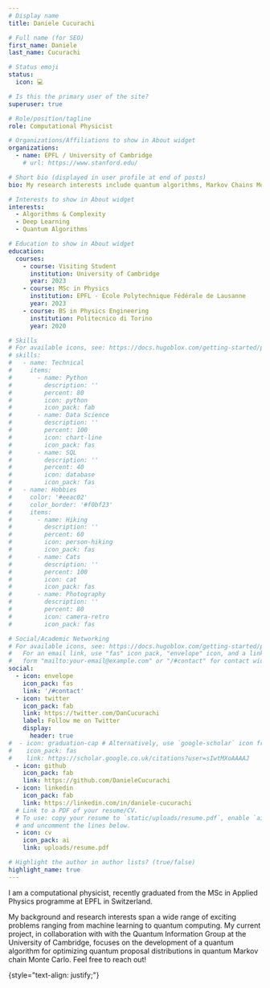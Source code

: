 ```yaml
---
# Display name
title: Daniele Cucurachi

# Full name (for SEO)
first_name: Daniele
last_name: Cucurachi

# Status emoji
status:
  icon: 💻

# Is this the primary user of the site?
superuser: true

# Role/position/tagline
role: Computational Physicist

# Organizations/Affiliations to show in About widget
organizations:
  - name: EPFL / University of Cambridge
    # url: https://www.stanford.edu/

# Short bio (displayed in user profile at end of posts)
bio: My research interests include quantum algorithms, Markov Chains Monte Carlo algorithms and deep learning.

# Interests to show in About widget
interests:
  - Algorithms & Complexity
  - Deep Learning
  - Quantum Algorithms

# Education to show in About widget
education:
  courses:
    - course: Visiting Student
      institution: University of Cambridge
      year: 2023
    - course: MSc in Physics
      institution: EPFL - École Polytechnique Fédérale de Lausanne
      year: 2023
    - course: BS in Physics Engineering
      institution: Politecnico di Torino
      year: 2020

# Skills
# For available icons, see: https://docs.hugoblox.com/getting-started/page-builder/#icons
# skills:
#   - name: Technical
#     items:
#       - name: Python
#         description: ''
#         percent: 80
#         icon: python
#         icon_pack: fab
#       - name: Data Science
#         description: ''
#         percent: 100
#         icon: chart-line
#         icon_pack: fas
#       - name: SQL
#         description: ''
#         percent: 40
#         icon: database
#         icon_pack: fas
#   - name: Hobbies
#     color: '#eeac02'
#     color_border: '#f0bf23'
#     items:
#       - name: Hiking
#         description: ''
#         percent: 60
#         icon: person-hiking
#         icon_pack: fas
#       - name: Cats
#         description: ''
#         percent: 100
#         icon: cat
#         icon_pack: fas
#       - name: Photography
#         description: ''
#         percent: 80
#         icon: camera-retro
#         icon_pack: fas

# Social/Academic Networking
# For available icons, see: https://docs.hugoblox.com/getting-started/page-builder/#icons
#   For an email link, use "fas" icon pack, "envelope" icon, and a link in the
#   form "mailto:your-email@example.com" or "/#contact" for contact widget.
social:
  - icon: envelope
    icon_pack: fas
    link: '/#contact'
  - icon: twitter
    icon_pack: fab
    link: https://twitter.com/DanCucurachi
    label: Follow me on Twitter
    display:
      header: true
#  - icon: graduation-cap # Alternatively, use `google-scholar` icon from `ai` icon pack
#    icon_pack: fas
#    link: https://scholar.google.co.uk/citations?user=sIwtMXoAAAAJ
  - icon: github
    icon_pack: fab
    link: https://github.com/DanieleCucurachi
  - icon: linkedin
    icon_pack: fab
    link: https://linkedin.com/in/daniele-cucurachi
  # Link to a PDF of your resume/CV.
  # To use: copy your resume to `static/uploads/resume.pdf`, enable `ai` icons in `params.yaml`,
  # and uncomment the lines below.
  - icon: cv
    icon_pack: ai
    link: uploads/resume.pdf

# Highlight the author in author lists? (true/false)
highlight_name: true
---
```


I am a computational physicist, recently graduated from the MSc in Applied Physics programme at EPFL in Switzerland.

My background and research interests span a wide range of exciting problems ranging from  machine learning to quantum computing. My current project, in collaboration with with the Quantum Information Group at the University of Cambridge, focuses on the development of a quantum algorithm for optimizing quantum proposal distributions in quantum Markov chain Monte Carlo. Feel free to reach out!

{style="text-align: justify;"}
